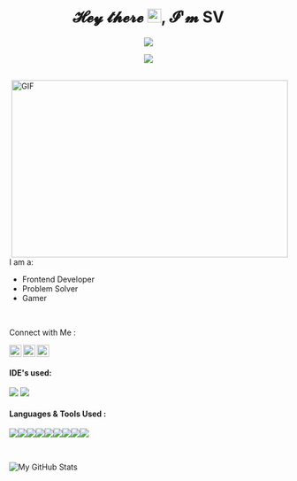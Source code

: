 <div align="center">
   <h1>𝓗𝓮𝔂 𝓽𝓱𝓮𝓻𝓮 <img src="https://media.giphy.com/media/hvRJCLFzcasrR4ia7z/giphy.gif" width="25px">, 𝓘'𝓶  SV</h1>

  <img src="https://pronoun.cyou/x/y?subject=He&object=Him/His&height=20">
  
  ![](https://visitor-badge.glitch.me/badge?page_id=singhsv13.singhsv13)
  <br>
  </div>
  <br>
  
  <img align="right" alt="GIF" src="https://github.com/abhisheknaiidu/abhisheknaiidu/blob/master/code.gif?raw=true" width="500" height="320" />

  <br>
  <br>
  
  I am a:
  <br>
- Frontend Developer
- Problem Solver
- Gamer
 
<br>

Connect with Me : 
<br>

<a href="https://www.linkedin.com/in/simarpritsinghvirdi/">
  <img align="left" alt="Simarprit's LinkedIN" width="22px" src="https://raw.githubusercontent.com/peterthehan/peterthehan/master/assets/linkedin.svg" />
</a>
<a href="https://twitter.com/SimarpritSingh">
  <img align="left" alt="Simarprit Virdi | Twitter" width="22px" src="https://raw.githubusercontent.com/peterthehan/peterthehan/master/assets/twitter.svg" />
</a>
<a href="https://www.instagram.com/simarpritvirdi/">
    <img width="22px" src="https://www.vectorlogo.zone/logos/instagram/instagram-icon.svg" />
  </a>
<br>

#### IDE's used:

<img src="https://img.icons8.com/color/48/000000/visual-studio-code-2019.png"/> <img src="https://img.icons8.com/color/48/000000/pycharm.png"/>

#### Languages & Tools Used :

<img src="https://img.icons8.com/fluency/48/000000/c.png"/><img src="https://img.icons8.com/color/50/000000/c-plus-plus-logo.png"/><img src="https://img.icons8.com/color/48/000000/python--v1.png"/><img src="https://img.icons8.com/color/48/000000/javascript--v1.png"/><img src="https://img.icons8.com/color/48/000000/html-5--v1.png"/><img src="https://img.icons8.com/color/48/000000/css3.png"/><img src="https://img.icons8.com/color/48/000000/react-native.png"/><img src="https://img.icons8.com/color/48/000000/git.png"/><img src="https://img.icons8.com/color/48/000000/bootstrap.png"/>
<br>

<br>
  
![My GitHub Stats](https://github-readme-stats.vercel.app/api?username=singhsv13&show_icons=true&theme=nightowl)




<!---
singhsv13/singhsv13 is a ✨ special ✨ repository because its `README.md` (this file) appears on your GitHub profile.
You can click the Preview link to take a look at your changes.
--->

